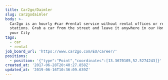 ```yaml
---
title: Car2go/Daimler
slug: car2godaimler
body: >-
  Car2go is an hourly #car #rental service without rental offices or return
  stations. Grab a car from the street and leave it anywhere in our Home Area in
  your City
tags:
  - car
  - rental
job_board_url: 'https://www.car2go.com/EU/career/'
positions:
  - position: '{"type":"Point","coordinates":[13.3670105,52.5274243]}'
created_at: '2017-06-28T20:40:27.858Z'
updated_at: '2019-06-16T10:36:09.639Z'
---
```



